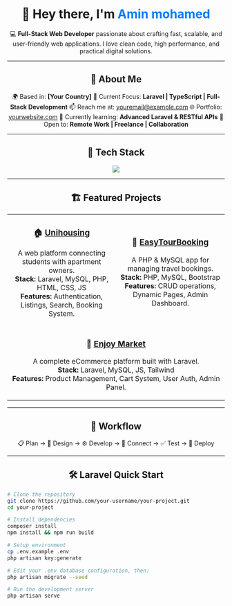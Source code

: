 <!-- 💫 Professional GitHub Profile README -->
<h1 align="center">👋 Hey there, I'm <span style="color:#007bff;">Amin mohamed</span></h1>

<p align="center">
  💻 <b>Full-Stack Web Developer</b> passionate about crafting fast, scalable, and user-friendly web applications.  
  I love clean code, high performance, and practical digital solutions.
</p>

---

<h2 align="center">🚀 About Me</h2>

<p align="center">
🌍 Based in: <b>[Your Country]</b>  
💼 Current Focus: <b>Laravel | TypeScript | Full-Stack Development</b>  
📫 Reach me at: <a href="mailto:youremail@example.com">youremail@example.com</a>  
🌐 Portfolio: <a href="https://yourwebsite.com" target="_blank">yourwebsite.com</a>  
🧠 Currently learning: <b>Advanced Laravel & RESTful APIs</b>  
🤝 Open to: <b>Remote Work | Freelance | Collaboration</b>
</p>

---

<h2 align="center">🧰 Tech Stack</h2>

<p align="center">
  <img src="https://skillicons.dev/icons?i=html,css,js,ts,bootstrap,tailwind,php,laravel,mysql,git,github,vscode,postman,figma" />
</p>

---

<h2 align="center">🏗️ Featured Projects</h2>

<table align="center">
  <tr>
    <td align="center" width="50%">
      <h3>🏠 <a href="https://github.com/your-username/unihousing">Unihousing</a></h3>
      <p>
        A web platform connecting students with apartment owners.<br>
        <b>Stack:</b> Laravel, MySQL, PHP, HTML, CSS, JS<br>
        <b>Features:</b> Authentication, Listings, Search, Booking System.
      </p>
    </td>
    <td align="center" width="50%">
      <h3>🌴 <a href="https://github.com/your-username/easytourbooking">EasyTourBooking</a></h3>
      <p>
        A PHP & MySQL app for managing travel bookings.<br>
        <b>Stack:</b> PHP, MySQL, Bootstrap<br>
        <b>Features:</b> CRUD operations, Dynamic Pages, Admin Dashboard.
      </p>
    </td>
  </tr>
  <tr>
    <td align="center" colspan="2">
      <h3>🛒 <a href="https://github.com/your-username/enjoy-market">Enjoy Market</a></h3>
      <p>
        A complete eCommerce platform built with Laravel.<br>
        <b>Stack:</b> Laravel, MySQL, JS, Tailwind<br>
        <b>Features:</b> Product Management, Cart System, User Auth, Admin Panel.
      </p>
    </td>
  </tr>
</table>

---

<h2 align="center">🧭 Workflow</h2>

<p align="center">
📋 Plan → 🎨 Design → ⚙️ Develop → 🔗 Connect → ✅ Test → 🚀 Deploy
</p>

---

<h2 align="center">🛠️ Laravel Quick Start</h2>

```bash
# Clone the repository
git clone https://github.com/your-username/your-project.git
cd your-project

# Install dependencies
composer install
npm install && npm run build

# Setup environment
cp .env.example .env
php artisan key:generate

# Edit your .env database configuration, then:
php artisan migrate --seed

# Run the development server
php artisan serve
